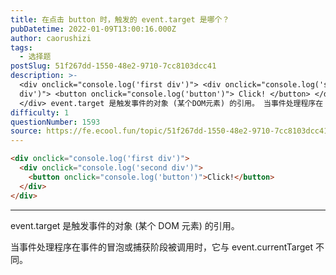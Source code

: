 ```yaml
---
title: 在点击 button 时，触发的 event.target 是哪个？
pubDatetime: 2022-01-09T13:00:16.000Z
author: caorushizi
tags:
  - 选择题
postSlug: 51f267dd-1550-48e2-9710-7cc8103dcc41
description: >-
  <div onclick="console.log('first div')"> <div onclick="console.log('second
  div')"> <button onclick="console.log('button')"> Click! </button> </div>
  </div> event.target 是触发事件的对象 (某个DOM元素) 的引用。 当事件处理程序在
difficulty: 1
questionNumber: 1593
source: https://fe.ecool.fun/topic/51f267dd-1550-48e2-9710-7cc8103dcc41
---
```


```html
<div onclick="console.log('first div')">
  <div onclick="console.log('second div')">
    <button onclick="console.log('button')">Click!</button>
  </div>
</div>
```

---

event.target 是触发事件的对象 (某个 DOM 元素) 的引用。

当事件处理程序在事件的冒泡或捕获阶段被调用时，它与 event.currentTarget 不同。

